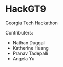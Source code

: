 # HackGT9

Georgia Tech Hackathon

Contributers:
  - Nathan Duggal
  - Katherine Huang
  - Pranav Tadepalli
  - Angela Yu
